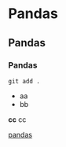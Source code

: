 # Pandas

## Pandas

### Pandas

```
git add .
```
- aa
- bb

**cc**
cc

[pandas](https://github.com/musashi-0130/Pandas/blob/main/README.md)
